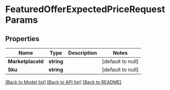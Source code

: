 # FeaturedOfferExpectedPriceRequestParams

## Properties
Name | Type | Description | Notes
------------ | ------------- | ------------- | -------------
**MarketplaceId** | **string** |  | [default to null]
**Sku** | **string** |  | [default to null]

[[Back to Model list]](../README.md#documentation-for-models) [[Back to API list]](../README.md#documentation-for-api-endpoints) [[Back to README]](../README.md)

